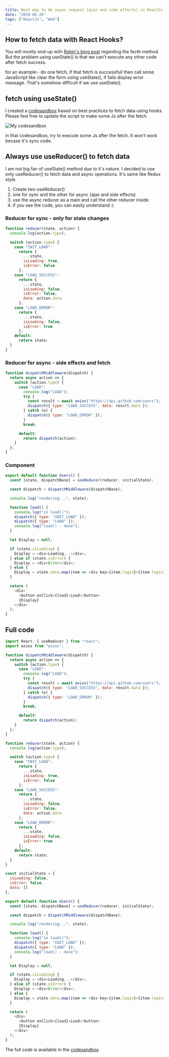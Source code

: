 ```yaml
---
title: Best way to do async request (ajax and side effects) in ReactJs using hooks, Redux style - useReducer()
date: "2019-05-26"
tags: ["ReactJs", "Web"]
---
```


## How to fetch data with React Hooks?

You will mostly end-up with [Robin's blog post](https://www.robinwieruch.de/react-hooks-fetch-data/) regarding the fecth method. But the problem using useState() is that we can't execute any other code after fetch success.

for an example:- do one fetch, if that fetch is successfull then call some JavaScript like clear the form using useState(), if fails display error message. That's somehow difficult if we use useState().

## fetch using useState()

I created a [codesandbox](https://codesandbox.io/s/qvxm4z4qn4) based on best practices to fetch data using hooks. Please feel free to update the script to make some Js after the fetch.

![My codesandbox](./my-codesandbox.png)

in that codesandbox, try to execute some Js after the fetch. It won't work becase it's sync code.

## Always use useReducer() to fetch data

I am not big fan of useState() method due to it's nature. I decided to use only useReducer() to fetch data and async operations. It's same like Redux style.

1. Create two useReducer()
2. one for sync and the other for async (ajax and side effects)
3. use the async reducer as a main and call the other reducer inside.
4. if you see the code, you can easily understand :)

### Reducer for sync - only for state changes

```JavaScript
function reducer(state, action) {
  console.log(action.type);

  switch (action.type) {
    case "INIT_LOAD":
      return {
        ...state,
        isLoading: true,
        isError: false
      };
    case "LOAD_SUCCESS":
      return {
        ...state,
        isLoading: false,
        isError: false,
        data: action.data
      };
    case "LOAD_ERROR":
      return {
        ...state,
        isLoading: false,
        isError: true
      };
    default:
      return state;
  }
}
```

### Reducer for async - side effects and fetch

```JavaScript
function dispatchMiddleware(dispatch) {
  return async action => {
    switch (action.type) {
      case "LOAD":
        console.log("LOAD");
        try {
          const result = await axios("https://api.github.com/users");
          dispatch({ type: "LOAD_SUCCESS", data: result.data });
        } catch (e) {
          dispatch({ type: "LOAD_ERROR" });
        }
        break;

      default:
        return dispatch(action);
    }
  };
}
```

### Component

```JavaScript
export default function Users() {
  const [state, dispatchBase] = useReducer(reducer, initialState);

  const dispatch = dispatchMiddleware(dispatchBase);

  console.log("rendering...", state);

  function load() {
    console.log("in load()");
    dispatch({ type: "INIT_LOAD" });
    dispatch({ type: "LOAD" });
    console.log("load() - done");
  }

  let Display = null;

  if (state.isLoading) {
    Display = <div>Loading...</div>;
  } else if (state.isError) {
    Display = <div>Error</div>;
  } else {
    Display = state.data.map(item => <div key={item.login}>{item.login}</div>);
  }

  return (
    <div>
      <button onClick={load}>Load</button>
      {Display}
    </div>
  );
}
```

## Full code

```JavaScript
import React, { useReducer } from "react";
import axios from "axios";

function dispatchMiddleware(dispatch) {
  return async action => {
    switch (action.type) {
      case "LOAD":
        console.log("LOAD");
        try {
          const result = await axios("https://api.github.com/users");
          dispatch({ type: "LOAD_SUCCESS", data: result.data });
        } catch (e) {
          dispatch({ type: "LOAD_ERROR" });
        }
        break;

      default:
        return dispatch(action);
    }
  };
}

function reducer(state, action) {
  console.log(action.type);

  switch (action.type) {
    case "INIT_LOAD":
      return {
        ...state,
        isLoading: true,
        isError: false
      };
    case "LOAD_SUCCESS":
      return {
        ...state,
        isLoading: false,
        isError: false,
        data: action.data
      };
    case "LOAD_ERROR":
      return {
        ...state,
        isLoading: false,
        isError: true
      };
    default:
      return state;
  }
}

const initialState = {
  isLoading: false,
  isError: false,
  data: []
};

export default function Users() {
  const [state, dispatchBase] = useReducer(reducer, initialState);

  const dispatch = dispatchMiddleware(dispatchBase);

  console.log("rendering...", state);

  function load() {
    console.log("in load()");
    dispatch({ type: "INIT_LOAD" });
    dispatch({ type: "LOAD" });
    console.log("load() - done");
  }

  let Display = null;

  if (state.isLoading) {
    Display = <div>Loading...</div>;
  } else if (state.isError) {
    Display = <div>Error</div>;
  } else {
    Display = state.data.map(item => <div key={item.login}>{item.login}</div>);
  }

  return (
    <div>
      <button onClick={load}>Load</button>
      {Display}
    </div>
  );
}

```

The full code is available in the [codesandbox](https://codesandbox.io/s/5227w5pkln)
